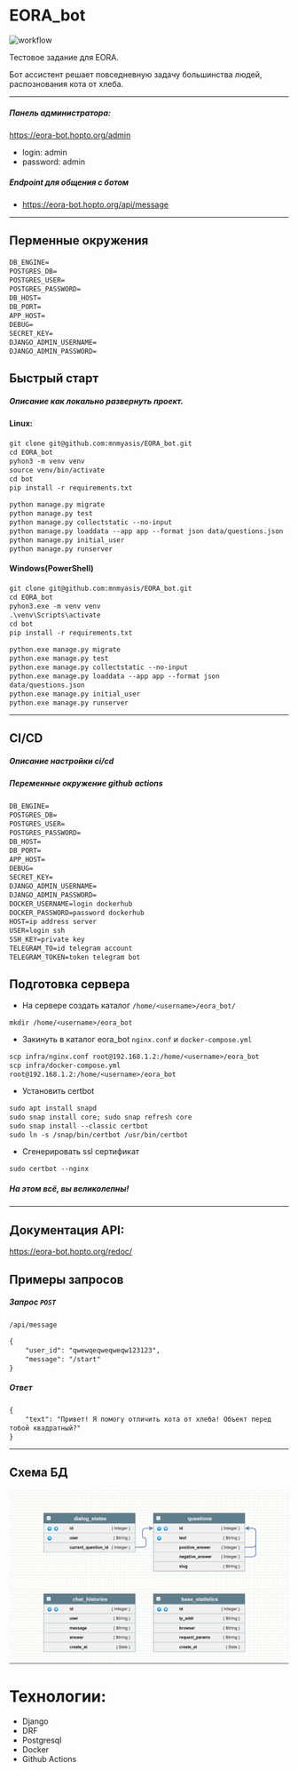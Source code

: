 # EORA_bot
![workflow](https://github.com/mnmyasis/EORA_bot/actions/workflows/main.yml/badge.svg)

Тестовое задание для EORA.

Бот ассистент решает повседневную задачу большинства людей,
распознования кота от хлеба.


***


##### Панель администратора:
https://eora-bot.hopto.org/admin

- login: admin
- password: admin

##### Endpoint для общения с ботом
- https://eora-bot.hopto.org/api/message


***


## Перменные окружения

```
DB_ENGINE=
POSTGRES_DB=
POSTGRES_USER=
POSTGRES_PASSWORD=
DB_HOST=
DB_PORT=
APP_HOST=
DEBUG=
SECRET_KEY=
DJANGO_ADMIN_USERNAME=
DJANGO_ADMIN_PASSWORD=
```

## Быстрый старт
##### Описание как локально развернуть проект.


#### Linux:
```
git clone git@github.com:mnmyasis/EORA_bot.git
cd EORA_bot
pyhon3 -m venv venv
source venv/bin/activate
cd bot
pip install -r requirements.txt
```

```
python manage.py migrate
python manage.py test
python manage.py collectstatic --no-input
python manage.py loaddata --app app --format json data/questions.json
python manage.py initial_user
python manage.py runserver
```
#### Windows(PowerShell)
```
git clone git@github.com:mnmyasis/EORA_bot.git
cd EORA_bot
pyhon3.exe -m venv venv
.\venv\Scripts\activate
cd bot
pip install -r requirements.txt
```

```
python.exe manage.py migrate
python.exe manage.py test
python.exe manage.py collectstatic --no-input
python.exe manage.py loaddata --app app --format json data/questions.json
python.exe manage.py initial_user
python.exe manage.py runserver
```


***


## CI/CD
##### Описание настройки ci/cd
##### Переменные окружение github actions
```
DB_ENGINE=
POSTGRES_DB=
POSTGRES_USER=
POSTGRES_PASSWORD=
DB_HOST=
DB_PORT=
APP_HOST=
DEBUG=
SECRET_KEY=
DJANGO_ADMIN_USERNAME=
DJANGO_ADMIN_PASSWORD=
DOCKER_USERNAME=login dockerhub
DOCKER_PASSWORD=password dockerhub
HOST=ip address server
USER=login ssh
SSH_KEY=private key
TELEGRAM_TO=id telegram account
TELEGRAM_TOKEN=token telegram bot
```
## Подготовка сервера

- На сервере создать каталог `/home/<username>/eora_bot/`
```
mkdir /home/<username>/eora_bot
```

- Закинуть в каталог eora_bot `nginx.conf` и `docker-compose.yml`
```
scp infra/nginx.conf root@192.168.1.2:/home/<username>/eora_bot
scp infra/docker-compose.yml root@192.168.1.2:/home/<username>/eora_bot
```

- Установить certbot
```
sudo apt install snapd
sudo snap install core; sudo snap refresh core
sudo snap install --classic certbot
sudo ln -s /snap/bin/certbot /usr/bin/certbot 
```

- Сгенерировать ssl сертификат
```
sudo certbot --nginx 
```

##### На этом всё, вы великолепны!

***


## Документация API:
https://eora-bot.hopto.org/redoc/


## Примеры запросов

##### Запрос `POST`
```
/api/message
```
```
{
    "user_id": "qwewqeqweqweqw123123",
    "message": "/start"
}
```
##### Ответ
```
{
    "text": "Привет! Я помогу отличить кота от хлеба! Объект перед тобой квадратный?"
}
```


***


## Схема БД


![db](database_image/db.png)


# Технологии:
- Django
- DRF
- Postgresql
- Docker
- Github Actions

